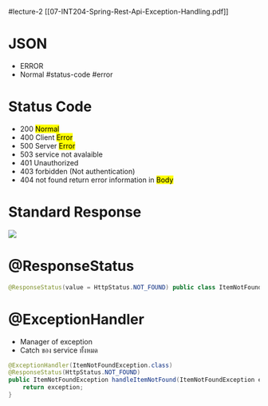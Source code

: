 #lecture-2
[[07-INT204-Spring-Rest-Api-Exception-Handling.pdf]]

# JSON
- ERROR
- Normal
#status-code #error
# Status Code
- 200 <mark class="hltr-yellow">Normal</mark>
- 400 Client <mark class="hltr-red">Error</mark>
- 500 Server <mark class="hltr-red">Error</mark>
- 503 service not avalaible
- 401 Unauthorized
- 403 forbidden (Not authentication)
- 404 not found
return error information in <mark class="hltr-yellow">Body</mark>

# Standard Response 
![](https://i.imgur.com/LBbdJYx.png)

# @ResponseStatus
```java
@ResponseStatus(value = HttpStatus.NOT_FOUND) public class ItemNotFoundException extends RuntimeException { public ItemNotFoundException(String message) { super(message); }
```


# @ExceptionHandler
- Manager of exception
- Catch ของ service ทั้งหมด
```java
@ExceptionHandler(ItemNotFoundException.class)  
@ResponseStatus(HttpStatus.NOT_FOUND)  
public ItemNotFoundException handleItemNotFound(ItemNotFoundException exception){  
    return exception;  
}
```